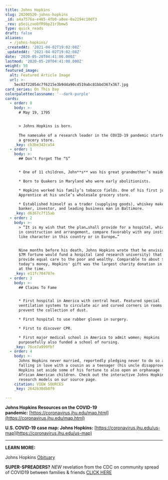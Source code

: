 ```yaml
---
title: Johns Hopkins
slug: 20200520-johns-hopkins
_id: a4a7576a-e465-4fb0-a8ee-0a2194c10df3
_rev: p5oiLzuoOfR9bp21r3bmw5
type: quick_reads
draft: false
aliases:
  - /johns-hopkins/
_createdAt: '2021-04-02T19:02:08Z'
_updatedAt: '2021-04-02T19:02:08Z'
date: '2020-05-20T04:41:00.000Z'
lastmod: '2020-05-20T04:41:00.000Z'
weight: 50
featured_image:
  alt: Featured Article Image
  url: >-
    5ec02f22054c7f6215e3b9dda90cd519abc81bbd367x367.jpg
card_series: On This Day
colorpaletteclassname: '--dark-purple'
cards:
  - order: 0
    body: >-
      # May 19, 1795


      > Johns Hopkins is born.  
        
      The namesake of a research leader in the COVID-19 pandemic started out at
      a grocery store.
    _key: cb3be342ca54
  - order: 1
    body: >-
      ## Don’t Forget The “S”


      * One of 11 children, John**s** was his great grandmother’s maiden name.

      * Born to Quakers in Maryland who were early abolitionists.

      * Hopkins worked his family’s tobacco fields. One of his first jobs?
      Apprentice at his uncle’s wholesale grocery store.

      * Established himself as a trader (supplying goods), whiskey maker/seller,
      banker, investor, and leading business man in Baltimore.
    _key: d6367c7f15ab
  - order: 2
    body: >-
      > “It is my wish that the plan…shall provide for a hospital, which shall,
      in construction and arrangement, compare favorably with any institution of
      like character in this country or in Europe…”


      Nine months before his death, Johns Hopkins wrote that he envisioned his
      $7M fortune would fund a hospital (and research university) that could
      provide equal care to the poor and wealthy. Comparable to about $11B in
      today's money, Hopkins' gift was the largest charity donation in America
      at the time.
    _key: e11fc704707e
  - order: 3
    body: >-
      ## Claims To Fame


      * First hospital in America with central heat. Featured special
      ventilation systems to circulate air and curved corners in rooms to
      prevent the collection of dust.

      * First hospital to use rubber gloves in surgery.

      * First to discover CPR.

      * First major medical school in America to admit women; Hopkins
      purposefully also funded a school of nursing.
    _key: 76ce7a999fbf
  - order: 4
    body: >-
      Johns Hopkins never married, reportedly pledging never to do so after
      falling in love with a cousin as a teenager (his uncle disapproved).
      Hopkins set aside some of his fortune to also open an orphanage for
      African American children. Check out the interactive Johns Hopkins
      research models on our source page.
    citation: VIEW SOURCES
    _key: 2642b30db8f9

---
```

**Johns Hopkins Resources on the COVID-19 pandemic:** [https://coronavirus.jhu.edu/map.html](https://coronavirus.jhu.edu/map.html)

**U.S. COVID-19 case map: Johns Hopkins:** [https://coronavirus.jhu.edu/us-map](https://coronavirus.jhu.edu/us-map)

___

**LEARN MORE:**

Johns Hopkins [Obituary](https://pages.jh.edu/~gazette/1999/jan0499/obit.html)

**SUPER-SPREADERS?** *NEW* revelation from the CDC on community spread of COVID19 between families & friends [CLICK HERE](https://smarthernews.com/article/super-spreaders/)